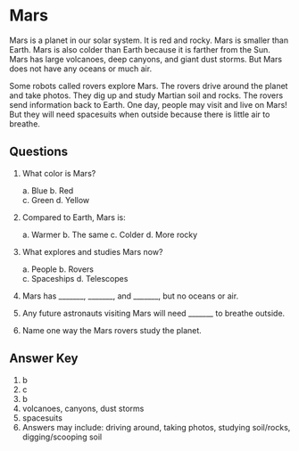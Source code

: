 # Mars

Mars is a planet in our solar system. It is red and rocky. Mars is smaller than Earth. Mars is also colder than Earth because it is farther from the Sun. Mars has large volcanoes, deep canyons, and giant dust storms. But Mars does not have any oceans or much air.

Some robots called rovers explore Mars. The rovers drive around the planet and take photos. They dig up and study Martian soil and rocks. The rovers send information back to Earth. One day, people may visit and live on Mars! But they will need spacesuits when outside because there is little air to breathe.

## Questions

1. What color is Mars?

   a. Blue
   b. Red  
   c. Green
   d. Yellow

2. Compared to Earth, Mars is:

   a. Warmer
   b. The same
   c. Colder
   d. More rocky

3. What explores and studies Mars now?

   a. People
   b. Rovers  
   c. Spaceships
   d. Telescopes

4. Mars has _______, _______, and _______, but no oceans or air.

5. Any future astronauts visiting Mars will need _______ to breathe outside.

6. Name one way the Mars rovers study the planet.

## Answer Key

1. b
2. c
3. b
4. volcanoes, canyons, dust storms
5. spacesuits
6. Answers may include: driving around, taking photos, studying soil/rocks, digging/scooping soil
